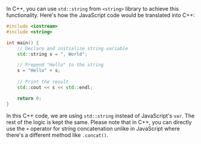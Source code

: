  In C++, you can use `std::string` from `<string>` library to achieve this functionality. Here's how the JavaScript code would be translated into C++:

```cpp
#include <iostream>
#include <string>

int main() {
    // Declare and initialize string variable
    std::string s = ", World";

    // Prepend "Hello" to the string
    s = "Hello" + s;
    
    // Print the result
    std::cout << s << std::endl;

    return 0;
}
```
In this C++ code, we are using `std::string` instead of JavaScript's `var`. The rest of the logic is kept the same. Please note that in C++, you can directly use the `+` operator for string concatenation unlike in JavaScript where there's a different method like `.concat()`.

